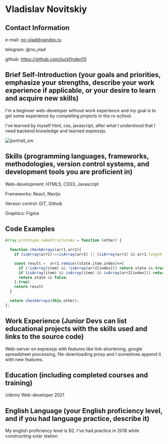 # Vladislav Novitskiy

## Contact Information
e-mail: no-vlad@yandex.ru

telegram: @no_vlad

github: https://github.com/luckfinder05

## Brief Self-Introduction (your goals and priorities, emphasize your strengths, describe your work experience if applicable, or your desire to learn and acquire new skills)
I'm a beginner web-developer without work experience and my goal is to get some experience by completing projects in the rs-school.

I've learned by myself html, css, javascript, after what I understood that I need backend knowledge and learned expressjs.

![portrait_sm](https://github.com/luckfinder05/rsschool-cv/assets/39525356/27614c92-c681-4cef-bdae-5f919f6b6281)

## Skills (programming languages, frameworks, methodologies, version control systems, and development tools you are proficient in)
Web-development: HTML5, CSS3, Javascript

Frameworks: React, Nextjs

Version control: GIT, Github

Graphics: Figma

## Code Examples
```js
Array.prototype.sameStructureAs = function (other) {
  
  function checkArrays(arr1,arr2){
    if (isArray(arr1)!==isArray(arr2) || (isArray(arr1) && arr1.length!==arr2.length)) return false;

    const result =  arr1.reduce((state,item,index)=>{
      if (!isArray(item) && !isArray(arr2[index])) return state && true;      
      if (isArray(item) && isArray(item) && isArray(arr2[index])) return state && checkArrays(item, arr2[index]);
      return state && false;
    },true)
    return result
  }
  
  return checkArrays(this,other);
};
```

## Work Experience (Junior Devs can list educational projects with the skills used and links to the source code)
Web-server on expressjs with features like link-shortening, google spreadsheet processing, file-downloading proxy
and I sometimes append it with new features.

## Education (including completed courses and training)
Udemy Web-developer 2021

## English Language (your English proficiency level, and if you had language practice, describe it)
My english proficiency level is B2. I've had practice in 2018 while constructing solar station
